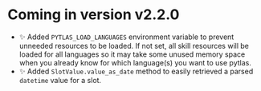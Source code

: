 Coming in version v2.2.0
===

- ✨ Added `PYTLAS_LOAD_LANGUAGES` environment variable to prevent unneeded resources to be loaded. If not set, all skill resources will be loaded for all languages so it may take some unused memory space when you already know for which language(s) you want to use pytlas.
- ✨ Added `SlotValue.value_as_date` method to easily retrieved a parsed `datetime` value for a slot.
